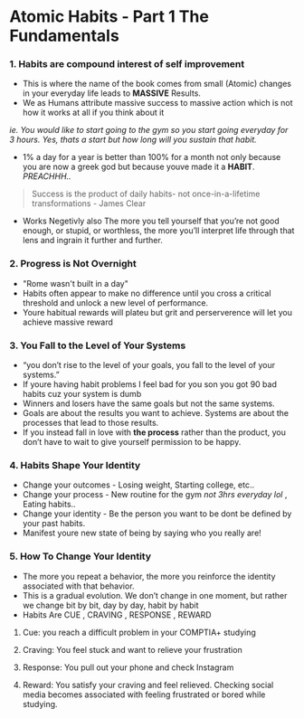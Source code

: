 # Atomic Habits  - Part 1 The Fundamentals #

### 1. Habits are compound interest of self improvement ###
  - This is where the name of the book comes from small (Atomic) changes in your everyday life leads to **MASSIVE** Results.
  - We as Humans attribute massive success to massive action which is not how it works at all if you think about it
   
   *ie. You would like to start going to the gym so you start going everyday for 3 hours. Yes, thats a start but how long will you sustain that habit.*
  - 1% a day for a year is better than 100% for a month not only because you are now a greek god but because youve made it a **HABIT**. *PREACHHH..*
   > Success is the product of daily habits- not once-in-a-lifetime transformations - James Clear
   
   - Works Negetivly also The more you tell yourself that you’re not good enough, or stupid, or worthless, the more you’ll interpret life through that lens and ingrain it further and further.
   
### 2. Progress is Not Overnight ###

- "Rome wasn't built in a day" 
- Habits often appear to make no difference until you cross a critical threshold and unlock a new level of performance.
- Youre habitual rewards will plateu but grit and perserverence will let you achieve massive reward

### 3. You Fall to the Level of Your Systems ###
 - “you don’t rise to the level of your goals, you fall to the level of your systems.” 
 - If youre having habit problems I feel bad for you son you got 90 bad habits cuz your system is dumb
 - Winners and losers have the same goals but not the same systems.
 - Goals are about the results you want to achieve. Systems are about the processes that lead to those results. 
 - If you instead fall in love with **the process** rather than the product, you don’t have to wait to give yourself permission to be happy. 

### 4. Habits Shape Your Identity ###
- Change your outcomes - Losing weight, Starting college, etc..
- Change your process - New routine for the gym *not 3hrs everyday lol* , Eating habits..
- Change your identity - Be the person you want to be dont be defined by your past habits.
- Manifest youre new state of being by saying who you really are!

### 5. How To Change Your Identity ###
-  The more you repeat a behavior, the more you reinforce the identity associated with that behavior. 
-  This is a gradual evolution. We don’t change in one moment, but rather we change bit by bit, day by day, habit by habit
- Habits Are CUE , CRAVING , RESPONSE , REWARD

 1) Cue: you reach a difficult problem in your COMPTIA+ studying

2) Craving: You feel stuck and want to relieve your frustration

3) Response: You pull out your phone and check Instagram

4) Reward: You satisfy your craving and feel relieved. Checking social media becomes associated with feeling frustrated or bored while studying.
